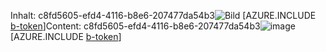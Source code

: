 <span data-ttu-id="7a144-101">Inhalt: c8fd5605-efd4-4116-b8e6-207477da54b3![Bild](d82e9439-ecd8-4cc3-993b-726d2b6e6c0f.png)
[AZURE.INCLUDE [b-token](b05ed45b-9bff-4cfa-a600-984f2ccfd7e2.md)]</span><span class="sxs-lookup"><span data-stu-id="7a144-101">Content: c8fd5605-efd4-4116-b8e6-207477da54b3![image](d82e9439-ecd8-4cc3-993b-726d2b6e6c0f.png)
[AZURE.INCLUDE [b-token](b05ed45b-9bff-4cfa-a600-984f2ccfd7e2.md)]</span></span>
